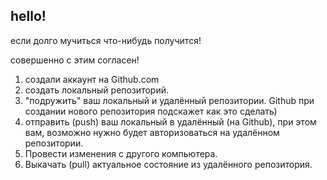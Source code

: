 ## hello!

если долго мучиться что-нибудь получится!

совершенно с этим согласен!

1. создали аккаунт на Github.com
2. создать локальный репозиторий.
3. "подружить" ваш локальный и удалённый репозитории. Github при создании нового репозитория подскажет как это сделать)
4. отправить (push) ваш локальный в удалённый (на Github), при этом вам, возможно нужно будет авторизоваться на удалённом репозитории.
5. Провести изменения с другого компьютера.
6. Выкачать (pull) актуальное состояние из удалённого репозитория.
